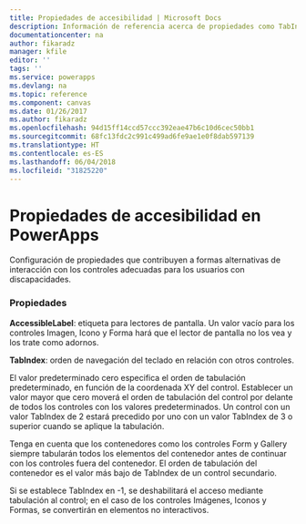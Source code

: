 ```yaml
---
title: Propiedades de accesibilidad | Microsoft Docs
description: Información de referencia acerca de propiedades como TabIndex y Tooltip
documentationcenter: na
author: fikaradz
manager: kfile
editor: ''
tags: ''
ms.service: powerapps
ms.devlang: na
ms.topic: reference
ms.component: canvas
ms.date: 01/26/2017
ms.author: fikaradz
ms.openlocfilehash: 94d15ff14ccd57ccc392eae47b6c10d6cec50bb1
ms.sourcegitcommit: 68fc13fdc2c991c499ad6fe9ae1e0f8dab597139
ms.translationtype: HT
ms.contentlocale: es-ES
ms.lasthandoff: 06/04/2018
ms.locfileid: "31825220"
---
```

# <a name="accessibility-properties-in-powerapps"></a>Propiedades de accesibilidad en PowerApps
Configuración de propiedades que contribuyen a formas alternativas de interacción con los controles adecuadas para los usuarios con discapacidades.

### <a name="properties"></a>Propiedades
**AccessibleLabel**: etiqueta para lectores de pantalla. Un valor vacío para los controles Imagen, Icono y Forma hará que el lector de pantalla no los vea y los trate como adornos.

**TabIndex**: orden de navegación del teclado en relación con otros controles.

El valor predeterminado cero especifica el orden de tabulación predeterminado, en función de la coordenada XY del control.  Establecer un valor mayor que cero moverá el orden de tabulación del control por delante de todos los controles con los valores predeterminados.  Un control con un valor TabIndex de 2 estará precedido por uno con un valor TabIndex de 3 o superior cuando se aplique la tabulación.

Tenga en cuenta que los contenedores como los controles Form y Gallery siempre tabularán todos los elementos del contenedor antes de continuar con los controles fuera del contenedor.  El orden de tabulación del contenedor es el valor más bajo de TabIndex de un control secundario.

Si se establece TabIndex en -1, se deshabilitará el acceso mediante tabulación al control; en el caso de los controles Imágenes, Iconos y Formas, se convertirán en elementos no interactivos.
